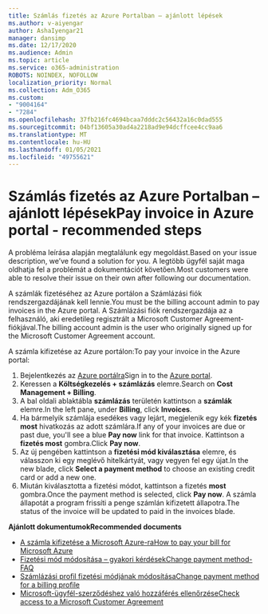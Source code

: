 ```yaml
---
title: Számlás fizetés az Azure Portalban – ajánlott lépések
ms.author: v-aiyengar
author: AshaIyengar21
manager: dansimp
ms.date: 12/17/2020
ms.audience: Admin
ms.topic: article
ms.service: o365-administration
ROBOTS: NOINDEX, NOFOLLOW
localization_priority: Normal
ms.collection: Adm_O365
ms.custom:
- "9004164"
- "7284"
ms.openlocfilehash: 37fb216fc4694bcaa7dddc2c56432a16c0dad555
ms.sourcegitcommit: 04bf13605a30ad4a2218ad9e94dcffcee4cc9aa6
ms.translationtype: MT
ms.contentlocale: hu-HU
ms.lasthandoff: 01/05/2021
ms.locfileid: "49755621"
---
```

# <a name="pay-invoice-in-azure-portal---recommended-steps"></a><span data-ttu-id="8ee64-102">Számlás fizetés az Azure Portalban – ajánlott lépések</span><span class="sxs-lookup"><span data-stu-id="8ee64-102">Pay invoice in Azure portal - recommended steps</span></span>

<span data-ttu-id="8ee64-103">A probléma leírása alapján megtalálunk egy megoldást.</span><span class="sxs-lookup"><span data-stu-id="8ee64-103">Based on your issue description, we’ve found a solution for you.</span></span> <span data-ttu-id="8ee64-104">A legtöbb ügyfél saját maga oldhatja fel a problémát a dokumentációt követően.</span><span class="sxs-lookup"><span data-stu-id="8ee64-104">Most customers were able to resolve their issue on their own after following our documentation.</span></span>

<span data-ttu-id="8ee64-105">A számlák fizetéséhez az Azure portálon a Számlázási fiók rendszergazdájának kell lennie.</span><span class="sxs-lookup"><span data-stu-id="8ee64-105">You must be the billing account admin to pay invoices in the Azure portal.</span></span> <span data-ttu-id="8ee64-106">A Számlázási fiók rendszergazdája az a felhasználó, aki eredetileg regisztrált a Microsoft Customer Agreement-fiókjával.</span><span class="sxs-lookup"><span data-stu-id="8ee64-106">The billing account admin is the user who originally signed up for the Microsoft Customer Agreement account.</span></span> 

<span data-ttu-id="8ee64-107">A számla kifizetése az Azure portálon:</span><span class="sxs-lookup"><span data-stu-id="8ee64-107">To pay your invoice in the Azure portal:</span></span> 

1. <span data-ttu-id="8ee64-108">Bejelentkezés az [Azure portálra](https://portal.azure.com/)</span><span class="sxs-lookup"><span data-stu-id="8ee64-108">Sign in to the [Azure portal](https://portal.azure.com/).</span></span>
1. <span data-ttu-id="8ee64-109">Keressen a **Költségkezelés + számlázás** elemre.</span><span class="sxs-lookup"><span data-stu-id="8ee64-109">Search on **Cost Management + Billing**.</span></span>
1. <span data-ttu-id="8ee64-110">A bal oldali ablaktábla **számlázás** területén kattintson a **számlák** elemre.</span><span class="sxs-lookup"><span data-stu-id="8ee64-110">In the left pane, under **Billing**, click **Invoices**.</span></span>
1. <span data-ttu-id="8ee64-111">Ha bármelyik számlája esedékes vagy lejárt, megjelenik egy kék **fizetés most** hivatkozás az adott számlára.</span><span class="sxs-lookup"><span data-stu-id="8ee64-111">If any of your invoices are due or past due, you'll see a blue **Pay now** link for that invoice.</span></span> <span data-ttu-id="8ee64-112">Kattintson a **fizetés most** gombra.</span><span class="sxs-lookup"><span data-stu-id="8ee64-112">Click **Pay now**.</span></span>
1. <span data-ttu-id="8ee64-113">Az új pengében kattintson a **fizetési mód kiválasztása** elemre, és válasszon ki egy meglévő hitelkártyát, vagy vegyen fel egy újat.</span><span class="sxs-lookup"><span data-stu-id="8ee64-113">In the new blade, click **Select a payment method** to choose an existing credit card or add a new one.</span></span>
1. <span data-ttu-id="8ee64-114">Miután kiválasztotta a fizetési módot, kattintson a fizetés **most** gombra.</span><span class="sxs-lookup"><span data-stu-id="8ee64-114">Once the payment method is selected, click **Pay now**.</span></span>
<span data-ttu-id="8ee64-115">A számla állapotát a program frissíti a penge számlán kifizetett állapotra.</span><span class="sxs-lookup"><span data-stu-id="8ee64-115">The status of the invoice will be updated to paid in the invoices blade.</span></span>

<span data-ttu-id="8ee64-116">**Ajánlott dokumentumok**</span><span class="sxs-lookup"><span data-stu-id="8ee64-116">**Recommended documents**</span></span>

- [<span data-ttu-id="8ee64-117">A számla kifizetése a Microsoft Azure-ra</span><span class="sxs-lookup"><span data-stu-id="8ee64-117">How to pay your bill for Microsoft Azure</span></span>](https://docs.microsoft.com/azure/cost-management-billing/understand/pay-bill)
- [<span data-ttu-id="8ee64-118">Fizetési mód módosítása – gyakori kérdések</span><span class="sxs-lookup"><span data-stu-id="8ee64-118">Change payment method- FAQ</span></span>](https://docs.microsoft.com/azure/billing/billing-how-to-change-credit-card?WT.mc_id=Portal-Microsoft_Azure_Support#frequently-asked-questions)
- [<span data-ttu-id="8ee64-119">Számlázási profil fizetési módjának módosítása</span><span class="sxs-lookup"><span data-stu-id="8ee64-119">Change payment method for a billing profile</span></span>](https://docs.microsoft.com/azure/cost-management-billing/manage/change-credit-card?WT.mc_id=Portal-Microsoft_Azure_Support#manage-credit-cards-for-a-microsoft-customer-agreement)
- [<span data-ttu-id="8ee64-120">Microsoft-ügyfél-szerződéshez való hozzáférés ellenőrzése</span><span class="sxs-lookup"><span data-stu-id="8ee64-120">Check access to a Microsoft Customer Agreement</span></span>](https://docs.microsoft.com/azure/cost-management-billing/manage/change-credit-card?WT.mc_id=Portal-Microsoft_Azure_Support%22%20%5Cl%20%22manage-credit-cards-for-a-microsoft-customer-agreement%22%20%5Ct%20%22_blank#check-the-type-of-your-account)